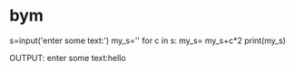 # bym
s=input('enter some text:')
my_s=''
for c in s:
    my_s= my_s+c*2
print(my_s)

OUTPUT:
enter some text:hello
